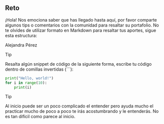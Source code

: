## Reto

¡Hola! Nos emociona saber que has llegado hasta aquí, por favor comparte algunos tips o comentarios con la comunidad para resaltar su portafolio. 
No te olvides de utilizar formato en Markdown para resaltar tus aportes, sigue esta estructura:

Alejandra Pérez

> [!TIP]
> Resalta algún snippet de código de la siguiente forma, escribe tu código dentro de comillas invertidas (```):

```py
print("Hello, world!")
for i in range(10):
    print(i)
```


<!-- Sección de tips -->



<!-- Sección de tips - FIN -->

> [!TIP]
> Al inicio puede ser un poco complicado el entender pero ayuda mucho el practicar mucho de poco a poco te irás acostumbrando y le entenderás. No es tan difícil como parece al inicio.
